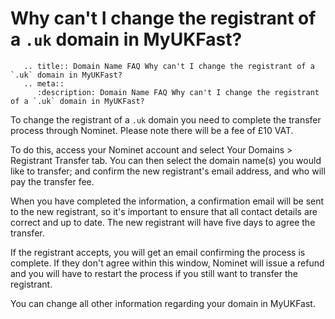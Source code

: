 # Why can't I change the registrant of a `.uk` domain in MyUKFast?

```eval_rst
   .. title:: Domain Name FAQ Why can't I change the registrant of a `.uk` domain in MyUKFast?
   .. meta::
      :description: Domain Name FAQ Why can't I change the registrant of a `.uk` domain in MyUKFast?
```


To change the registrant of a `.uk` domain you need to complete the transfer process through Nominet. Please note there will be a fee of £10 VAT.


To do this, access your Nominet account and select Your Domains > Registrant Transfer tab. You can then select the domain name(s) you would like to transfer; and confirm the new registrant's email address, and who will pay the transfer fee.


When you have completed the information, a confirmation email will be sent to the new registrant, so it's important to ensure that all contact details are correct and up to date. The new registrant will have five days to agree the transfer.


If the registrant accepts, you will get an email confirming the process is complete. If they don't agree within this window, Nominet will issue a refund and you will have to restart the process if you still want to transfer the registrant.


You can change all other information regarding your domain in MyUKFast.

